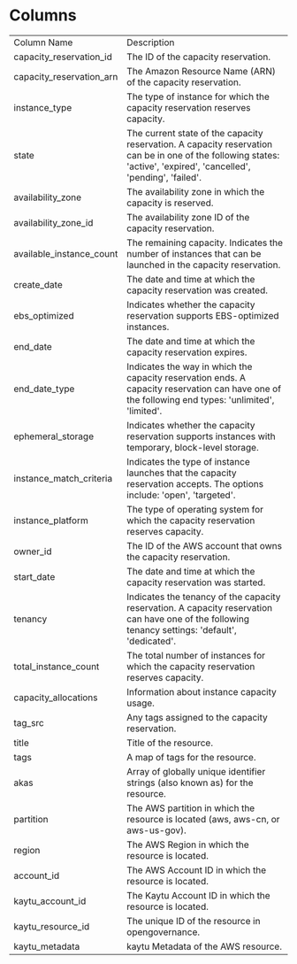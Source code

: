 # Columns  

<table>
	<tr><td>Column Name</td><td>Description</td></tr>
	<tr><td>capacity_reservation_id</td><td>The ID of the capacity reservation.</td></tr>
	<tr><td>capacity_reservation_arn</td><td>The Amazon Resource Name (ARN) of the capacity reservation.</td></tr>
	<tr><td>instance_type</td><td>The type of instance for which the capacity reservation reserves capacity.</td></tr>
	<tr><td>state</td><td>The current state of the capacity reservation. A capacity reservation can be in one of the following states: &#39;active&#39;, &#39;expired&#39;, &#39;cancelled&#39;, &#39;pending&#39;, &#39;failed&#39;.</td></tr>
	<tr><td>availability_zone</td><td>The availability zone in which the capacity is reserved.</td></tr>
	<tr><td>availability_zone_id</td><td>The availability zone ID of the capacity reservation.</td></tr>
	<tr><td>available_instance_count</td><td>The remaining capacity. Indicates the number of instances that can be launched in the capacity reservation.</td></tr>
	<tr><td>create_date</td><td>The date and time at which the capacity reservation was created.</td></tr>
	<tr><td>ebs_optimized</td><td>Indicates whether the capacity reservation supports EBS-optimized instances.</td></tr>
	<tr><td>end_date</td><td>The date and time at which the capacity reservation expires.</td></tr>
	<tr><td>end_date_type</td><td>Indicates the way in which the capacity reservation ends. A capacity reservation can have one of the following end types: &#39;unlimited&#39;, &#39;limited&#39;.</td></tr>
	<tr><td>ephemeral_storage</td><td>Indicates whether the capacity reservation supports instances with temporary, block-level storage.</td></tr>
	<tr><td>instance_match_criteria</td><td>Indicates the type of instance launches that the capacity reservation accepts. The options include: &#39;open&#39;, &#39;targeted&#39;.</td></tr>
	<tr><td>instance_platform</td><td>The type of operating system for which the capacity reservation reserves capacity.</td></tr>
	<tr><td>owner_id</td><td>The ID of the AWS account that owns the capacity reservation.</td></tr>
	<tr><td>start_date</td><td>The date and time at which the capacity reservation was started.</td></tr>
	<tr><td>tenancy</td><td>Indicates the tenancy of the capacity reservation. A capacity reservation can have one of the following tenancy settings: &#39;default&#39;, &#39;dedicated&#39;.</td></tr>
	<tr><td>total_instance_count</td><td>The total number of instances for which the capacity reservation reserves capacity.</td></tr>
	<tr><td>capacity_allocations</td><td>Information about instance capacity usage.</td></tr>
	<tr><td>tag_src</td><td>Any tags assigned to the capacity reservation.</td></tr>
	<tr><td>title</td><td>Title of the resource.</td></tr>
	<tr><td>tags</td><td>A map of tags for the resource.</td></tr>
	<tr><td>akas</td><td>Array of globally unique identifier strings (also known as) for the resource.</td></tr>
	<tr><td>partition</td><td>The AWS partition in which the resource is located (aws, aws-cn, or aws-us-gov).</td></tr>
	<tr><td>region</td><td>The AWS Region in which the resource is located.</td></tr>
	<tr><td>account_id</td><td>The AWS Account ID in which the resource is located.</td></tr>
	<tr><td>kaytu_account_id</td><td>The Kaytu Account ID in which the resource is located.</td></tr>
	<tr><td>kaytu_resource_id</td><td>The unique ID of the resource in opengovernance.</td></tr>
	<tr><td>kaytu_metadata</td><td>kaytu Metadata of the AWS resource.</td></tr>
</table>